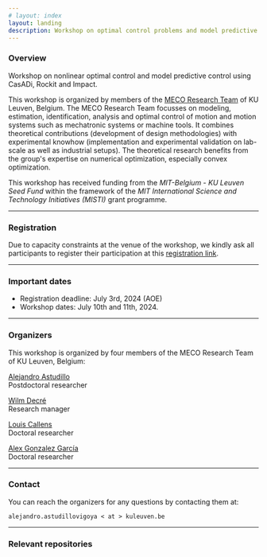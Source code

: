 ```yaml
---
# layout: index
layout: landing
description: Workshop on optimal control problems and model predictive control. July 10th - 11th @ Cambridge, MA
---
```


### Overview

Workshop on nonlinear optimal control and model predictive control using CasADi, Rockit and Impact.

This workshop is organized by members of the [MECO Research Team](https://www.mech.kuleuven.be/en/pma/research/meco) of KU Leuven, Belgium. The MECO Research Team focusses on modeling, estimation, identification, analysis and optimal control of motion and motion systems such as mechatronic systems or machine tools. It combines theoretical contributions (development of design methodologies) with experimental knowhow (implementation and experimental validation on lab-scale as well as industrial setups). The theoretical research benefits from the group's expertise on numerical optimization, especially convex optimization. 

This workshop has received funding from the *MIT-Belgium - KU Leuven Seed Fund* within the framework of the *MIT International Science and Technology Initiatives (MISTI)* grant programme.

***

### Registration

Due to capacity constraints at the venue of the workshop, we kindly ask all participants to register their participation at this [registration link](https://forms.office.com/e/uEVeKAjS2k).

***

### Important dates

- Registration deadline: July 3rd, 2024 (AOE)
- Workshop dates: July 10th and 11th, 2024.

***

### Organizers

This workshop is organized by four members of the MECO Research Team of KU Leuven, Belgium: 

[Alejandro Astudillo](https://www.mech.kuleuven.be/en/pma/research/meco/people/00124760)  
Postdoctoral researcher

[Wilm Decré](https://www.mech.kuleuven.be/en/pma/research/meco/people/00052672)  
Research manager

[Louis Callens](https://www.mech.kuleuven.be/en/pma/research/meco/people/00143705)  
Doctoral researcher

[Alex Gonzalez García](https://www.mech.kuleuven.be/en/pma/research/meco/people/00159546)  
Doctoral researcher

***

### Contact

You can reach the organizers for any questions by contacting them at:

    alejandro.astudillovigoya < at > kuleuven.be

*** 

### Relevant repositories